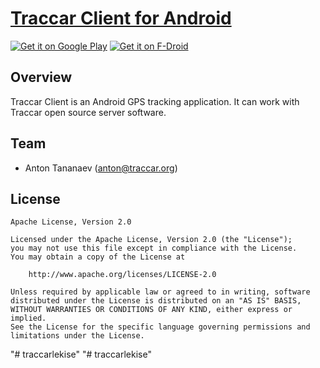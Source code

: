 # [Traccar Client for Android](https://www.traccar.org/client)

[![Get it on Google Play](http://www.tananaev.com/badges/google-play.svg)](https://play.google.com/store/apps/details?id=org.traccar.client) [![Get it on F-Droid](http://www.tananaev.com/badges/f-droid.svg)](https://f-droid.org/repository/browse/?fdid=org.traccar.client)

## Overview

Traccar Client is an Android GPS tracking application. It can work with Traccar open source server software.

## Team

- Anton Tananaev ([anton@traccar.org](mailto:anton@traccar.org))

## License

    Apache License, Version 2.0

    Licensed under the Apache License, Version 2.0 (the "License");
    you may not use this file except in compliance with the License.
    You may obtain a copy of the License at

        http://www.apache.org/licenses/LICENSE-2.0

    Unless required by applicable law or agreed to in writing, software
    distributed under the License is distributed on an "AS IS" BASIS,
    WITHOUT WARRANTIES OR CONDITIONS OF ANY KIND, either express or implied.
    See the License for the specific language governing permissions and
    limitations under the License.
"# traccarlekise" 
"# traccarlekise" 
